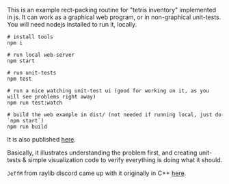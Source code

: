 This is an example rect-packing routine for "tetris inventory" implemented in js. It can work as a graphical web program, or in non-graphical unit-tests. You will need nodejs installed to run it, locally.

```
# install tools
npm i

# run local web-server
npm start

# run unit-tests
npm test

# run a nice watching unit-test ui (good for working on it, as you will see problems right away)
npm run test:watch

# build the web example in dist/ (not needed if running local, just do `npm start`)
npm run build
```

It is also published [here](http://konsumer.js.org/rectpack/).

Basically, it illustrates understanding the problem first, and creating unit-tests & simple visualization code to verify everything is doing what it should.

`JeffM` from raylib discord came up with it originally in C++ [here](inventory.cpp).
